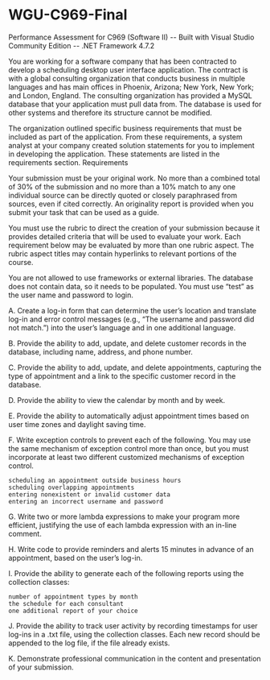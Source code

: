 # WGU-C969-Final
Performance Assessment for C969 (Software II) -- Built with Visual Studio Community Edition -- .NET Framework 4.7.2

You are working for a software company that has been contracted to develop a scheduling desktop user interface application. The contract is with a global consulting organization that conducts business in multiple languages and has main offices in Phoenix, Arizona; New York, New York; and London, England. The consulting organization has provided a MySQL database that your application must pull data from. The database is used for other systems and therefore its structure cannot be modified.

The organization outlined specific business requirements that must be included as part of the application. From these requirements, a system analyst at your company created solution statements for you to implement in developing the application. These statements are listed in the requirements section.
Requirements

Your submission must be your original work. No more than a combined total of 30% of the submission and no more than a 10% match to any one individual source can be directly quoted or closely paraphrased from sources, even if cited correctly. An originality report is provided when you submit your task that can be used as a guide.

You must use the rubric to direct the creation of your submission because it provides detailed criteria that will be used to evaluate your work. Each requirement below may be evaluated by more than one rubric aspect. The rubric aspect titles may contain hyperlinks to relevant portions of the course.

You are not allowed to use frameworks or external libraries. The database does not contain data, so it needs to be populated. You must use “test” as the user name and password to login.

A. Create a log-in form that can determine the user’s location and translate log-in and error control messages (e.g., “The username and password did not match.”) into the user’s language and in one additional language.

B. Provide the ability to add, update, and delete customer records in the database, including name, address, and phone number.

C. Provide the ability to add, update, and delete appointments, capturing the type of appointment and a link to the specific customer record in the database.

D. Provide the ability to view the calendar by month and by week.

E. Provide the ability to automatically adjust appointment times based on user time zones and daylight saving time.

F. Write exception controls to prevent each of the following. You may use the same mechanism of exception control more than once, but you must incorporate at least two different customized mechanisms of exception control.

    scheduling an appointment outside business hours
    scheduling overlapping appointments
    entering nonexistent or invalid customer data
    entering an incorrect username and password

G. Write two or more lambda expressions to make your program more efficient, justifying the use of each lambda expression with an in-line comment.

H. Write code to provide reminders and alerts 15 minutes in advance of an appointment, based on the user’s log-in.

I. Provide the ability to generate each of the following reports using the collection classes:

    number of appointment types by month
    the schedule for each consultant
    one additional report of your choice

J. Provide the ability to track user activity by recording timestamps for user log-ins in a .txt file, using the collection classes. Each new record should be appended to the log file, if the file already exists.

K. Demonstrate professional communication in the content and presentation of your submission.
